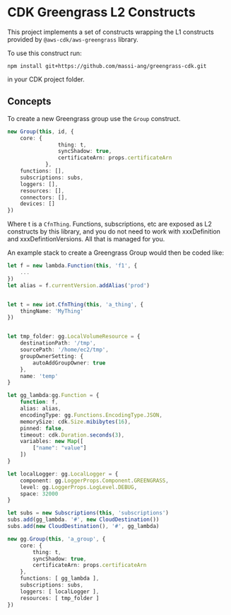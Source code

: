 # CDK Greengrass L2 Constructs

This project implements a set of constructs wrapping the L1 constructs provided by `@aws-cdk/aws-greengrass` library.

To use this construct run:

```
npm install git+https://github.com/massi-ang/greengrass-cdk.git
```

in your CDK project folder.

## Concepts

To create a new Greengrass group use the `Group` construct.

```typescript
new Group(this, id, {
    core: {
                thing: t,
                syncShadow: true,
                certificateArn: props.certificateArn
            },
    functions: [],
    subscriptions: subs,
    loggers: [],
    resources: [],
    connectors: [],
    devices: []
})
```

Where t is a `CfnThing`. Functions, subscriptions, etc are exposed as L2 constructs by this library, and you do not need to work with xxxDefinition and xxxDefintionVersions. All that is managed for you.

An example stack to create a Greengrass Group would then be coded like:

```typescript
let f = new lambda.Function(this, 'f1', {
    ...
})
let alias = f.currentVersion.addAlias('prod')


let t = new iot.CfnThing(this, 'a_thing', {
    thingName: 'MyThing'
})


let tmp_folder: gg.LocalVolumeResource = {
    destinationPath: '/tmp',
    sourcePath: '/home/ec2/tmp',
    groupOwnerSetting: {
        autoAddGroupOwner: true
    },
    name: 'temp'
}

let gg_lambda:gg.Function = {
    function: f,
    alias: alias,
    encodingType: gg.Functions.EncodingType.JSON,
    memorySize: cdk.Size.mibibytes(16),
    pinned: false,
    timeout: cdk.Duration.seconds(3),
    variables: new Map([
        ["name": "value"]
    ])
}

let localLogger: gg.LocalLogger = {
    component: gg.LoggerProps.Component.GREENGRASS,
    level: gg.LoggerProps.LogLevel.DEBUG,
    space: 32000
}

let subs = new Subscriptions(this, 'subscriptions')
subs.add(gg_lambda. '#', new CloudDestination())
subs.add(new CloudDestination(), '#', gg_lambda)

new gg.Group(this, 'a_group', {
    core: {
        thing: t,
        syncShadow: true,
        certificateArn: props.certificateArn
    },
    functions: [ gg_lambda ],
    subscriptions: subs,
    loggers: [ localLogger ],
    resources: [ tmp_folder ]
})
```

